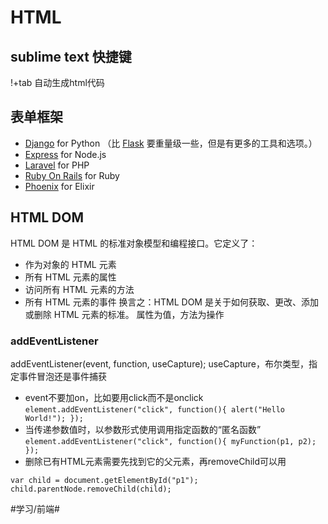 # HTML
## sublime text 快捷键
!+tab 自动生成html代码

## 表单框架
*  [Django](https://developer.mozilla.org/en-US/docs/Learn/Server-side/Django)  for Python （比 [Flask](http://flask.pocoo.org/) 要重量级一些，但是有更多的工具和选项。）
*  [Express](https://developer.mozilla.org/en-US/docs/Learn/Server-side/Express_Nodejs)  for Node.js
*  [Laravel](https://laravel.com/)  for PHP
*  [Ruby On Rails](https://rubyonrails.org/)  for Ruby
*  [Phoenix](https://phoenixframework.org/)  for Elixir
## HTML DOM
HTML DOM 是 HTML 的标准对象模型和编程接口。它定义了：
* 作为对象的 HTML 元素
* 所有 HTML 元素的属性
* 访问所有 HTML 元素的方法
* 所有 HTML 元素的事件
换言之：HTML DOM 是关于如何获取、更改、添加或删除 HTML 元素的标准。
属性为值，方法为操作
### addEventListener
addEventListener(event, function, useCapture);
useCapture，布尔类型，指定事件冒泡还是事件捕获
* event不要加on，比如要用click而不是onclick
`element.addEventListener("click", function(){ alert("Hello World!"); });`
* 当传递参数值时，以参数形式使用调用指定函数的“匿名函数”
`element.addEventListener("click", function(){ myFunction(p1, p2); });`
* 删除已有HTML元素需要先找到它的父元素，再removeChild可以用
```
var child = document.getElementById("p1");
child.parentNode.removeChild(child);
```

#学习/前端#